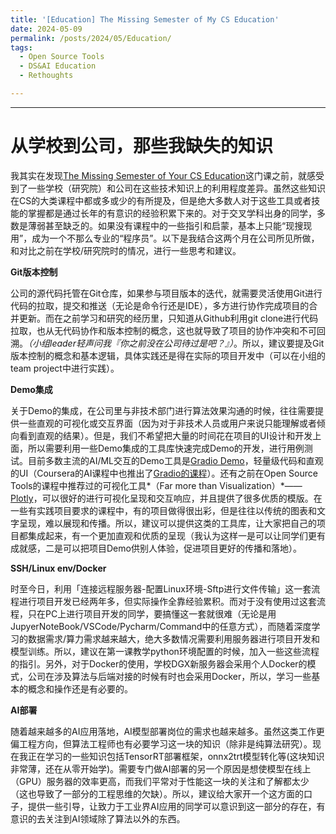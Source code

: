 ```yaml
---
title: '[Education] The Missing Semester of My CS Education'
date: 2024-05-09
permalink: /posts/2024/05/Education/
tags:
  - Open Source Tools
  - DS&AI Education
  - Rethoughts

---
```


---

# 从学校到公司，那些我缺失的知识

我其实在发现[The Missing Semester of Your CS Education](https://missing-semester-cn.github.io/)这门课之前，就感受到了一些学校（研究院）和公司在这些技术知识上的利用程度差异。虽然这些知识在CS的大类课程中都或多或少的有所提及，但是绝大多数人对于这些工具或者技能的掌握都是通过长年的有意识的经验积累下来的。对于交叉学科出身的同学，多数是薄弱甚至缺乏的。如果没有课程中的一些指引和启蒙，基本上只能“现搜现用”，成为一个不那么专业的“程序员”。以下是我结合这两个月在公司所见所做，和对比之前在学校/研究院时的情况，进行一些思考和建议。

**Git版本控制**

公司的源代码托管在Git仓库，如果参与项目版本的迭代，就需要灵活使用Git进行代码的拉取，提交和推送（无论是命令行还是IDE），多方进行协作完成项目的合并更新。而在之前学习和研究的经历里，只知道从Github利用git clone进行代码拉取，也从无代码协作和版本控制的概念，这也就导致了项目的协作冲突和不可回溯。*（小组leader轻声问我『你之前没在公司待过是吧？』）*。所以，建议要提及Git版本控制的概念和基本逻辑，具体实践还是得在实际的项目开发中（可以在小组的team project中进行实践）。

**Demo集成**

关于Demo的集成，在公司里与非技术部门进行算法效果沟通的时候，往往需要提供一些直观的可视化或交互界面（因为对于非技术人员或用户来说只能理解或者倾向看到直观的结果）。但是，我们不希望把大量的时间花在项目的UI设计和开发上面，所以需要利用一些Demo集成的工具库快速完成Demo的开发，进行用例测试。目前多数主流的AI/ML交互的Demo工具是[Gradio Demo](https://www.gradio.app)，轻量级代码和直观的UI（Coursera的AI课程中也推出了[Gradio的课程](https://www.deeplearning.ai/short-courses/building-generative-ai-applications-with-gradio/)）。还有之前在Open Source Tools的课程中推荐过的可视化工具*（Far more than Visualization）*——[Plotly](https://plotly.com)，可以很好的进行可视化呈现和交互响应，并且提供了很多优质的模版。在一些有实践项目要求的课程中，有的项目做得很出彩，但是往往以传统的图表和文字呈现，难以展现和传播。所以，建议可以提供这类的工具库，让大家把自己的项目都集成起来，有一个更加直观和优质的呈现（我认为这样一是可以让同学们更有成就感，二是可以把项目Demo供别人体验，促进项目更好的传播和落地）。

**SSH/Linux env/Docker**

时至今日，利用「连接远程服务器-配置Linux环境-Sftp进行文件传输」这一套流程进行项目开发已经两年多，但实际操作全靠经验累积。而对于没有使用过这套流程，只在PC上进行项目开发的同学，要搞懂这一套就很难（无论是用JupyerNoteBook/VSCode/Pycharm/Command中的任意方式），而随着深度学习的数据需求/算力需求越来越大，绝大多数情况需要利用服务器进行项目开发和模型训练。所以，建议在第一课教学python环境配置的时候，加入一些这些流程的指引。另外，对于Docker的使用，学校DGX新服务器会采用个人Docker的模式，公司在涉及算法与后端对接的时候有时也会采用Docker，所以，学习一些基本的概念和操作还是有必要的。

**AI部署**

随着越来越多的AI应用落地，AI模型部署岗位的需求也越来越多。虽然这类工作更偏工程方向，但算法工程师也有必要学习这一块的知识（除非是纯算法研究）。现在我正在学习的一些知识包括TensorRT部署框架，onnx2trt模型转化等(这块知识非常薄，还在从零开始学)。需要专门做AI部署的另一个原因是想使模型在线上（GPU）服务器的效率更高，而我们平常对于性能这一块的关注和了解都太少（这也导致了一部分的工程思维的欠缺）。所以，建议给大家开一个这方面的口子，提供一些引导，让致力于工业界AI应用的同学可以意识到这一部分的存在，有意识的去关注到AI领域除了算法以外的东西。
